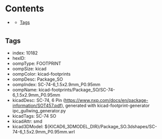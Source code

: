 



Contents
========

* [](#)
	* [Tags](#tags)

# 

## Tags

- index: 10182
- hexID: 
- oompType: FOOTPRINT
- oompSize: kicad
- oompColor: kicad-footprints
- oompDesc: Package_SO
- oompIndex: SC-74-6_1.5x2.9mm_P0.95mm
- oompName: kicad-footprints/Package_SO/SC-74-6_1.5x2.9mm_P0.95mm
- kicadDesc: SC-74, 6 Pin (https://www.nxp.com/docs/en/package-information/SOT457.pdf), generated with kicad-footprint-generator ipc_gullwing_generator.py
- kicadTags: SC-74 SO
- kicadAttr: smd
- kicad3DModel: ${KICAD6_3DMODEL_DIR}/Package_SO.3dshapes/SC-74-6_1.5x2.9mm_P0.95mm.wrl
